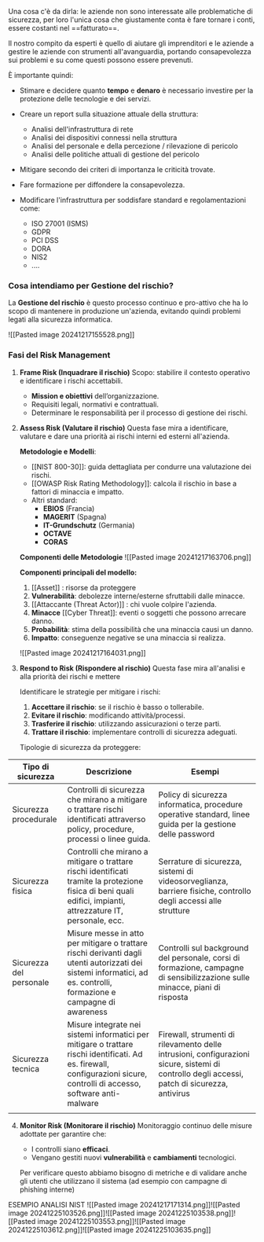 Una cosa c'è da dirla: le aziende non sono interessate alle problematiche di sicurezza, per loro l'unica cosa che giustamente conta è fare tornare i conti, essere costanti nel ==fatturato==.

Il nostro compito da esperti è quello di aiutare gli imprenditori e le aziende a gestire le aziende con strumenti all'avanguardia, portando consapevolezza sui problemi e su come questi possono essere prevenuti.

È importante quindi:

- Stimare e decidere quanto **tempo** e **denaro** è necessario investire per la protezione delle tecnologie e dei servizi.
  
- Creare un report sulla situazione attuale della struttura:
	- Analisi dell'infrastruttura di rete
	- Analisi dei dispositivi connessi nella struttura
	- Analisi del personale e della percezione / rilevazione di pericolo
	- Analisi delle politiche attuali di gestione del pericolo

- Mitigare secondo dei criteri di importanza le criticità trovate.
  
- Fare formazione per diffondere la consapevolezza.
  
- Modificare l'infrastruttura per soddisfare standard e regolamentazioni come:
	- ISO 27001 (ISMS)
	- GDPR
	- PCI DSS
	- DORA
	- NIS2
	- ....

### Cosa intendiamo per Gestione del rischio?
La **Gestione del rischio** è questo processo continuo e pro-attivo che ha lo scopo di mantenere in produzione un'azienda, evitando quindi problemi legati alla sicurezza informatica.

![[Pasted image 20241217155528.png]]

### Fasi del Risk Management

1. **Frame Risk (Inquadrare il rischio)**
	Scopo: stabilire il contesto operativo e identificare i rischi accettabili.
	
	- **Mission e obiettivi** dell’organizzazione.
	- Requisiti legali, normativi e contrattuali.
	- Determinare le responsabilità per il processo di gestione dei rischi.

2. **Assess Risk (Valutare il rischio)**
	Questa fase mira a identificare, valutare e dare una priorità ai rischi interni ed esterni all'azienda.

	**Metodologie e Modelli**: 
	- [[NIST 800-30]]: guida dettagliata per condurre una valutazione dei rischi.
	- [[OWASP Risk Rating Methodology]]: calcola il rischio in base a fattori di minaccia e impatto.
	- Altri standard:
		- **EBIOS** (Francia)
		- **MAGERIT** (Spagna)
		- **IT-Grundschutz** (Germania)
		- **OCTAVE**
		- **CORAS**
	
	**Componenti delle Metodologie**
	![[Pasted image 20241217163706.png]]
	
	**Componenti principali del modello:**
	1. [[Asset]] : risorse da proteggere
	2. **Vulnerabilità**: debolezze interne/esterne sfruttabili dalle minacce.
	3. [[Attaccante (Threat Actor)]] : chi vuole colpire l'azienda.
	4. **Minacce** [[Cyber Threat]]: eventi o soggetti che possono arrecare danno.
	5. **Probabilità**: stima della possibilità che una minaccia causi un danno.
	6. **Impatto**: conseguenze negative se una minaccia si realizza.
	
	![[Pasted image 20241217164031.png]]
	
	

3. **Respond to Risk (Rispondere al rischio)**
	Questa fase mira all'analisi e alla priorità dei rischi e mettere 
	
	Identificare le strategie per mitigare i rischi:
	1. **Accettare il rischio**: se il rischio è basso o tollerabile.
	2. **Evitare il rischio**: modificando attività/processi.
	3. **Trasferire il rischio**: utilizzando assicurazioni o terze parti.
	4. **Trattare il rischio**: implementare controlli di sicurezza adeguati.
	
	Tipologie di sicurezza da proteggere:

| Tipo di sicurezza       | Descrizione                                                                                                                                                               | Esempi                                                                                                                                        |
| ----------------------- | ------------------------------------------------------------------------------------------------------------------------------------------------------------------------- | --------------------------------------------------------------------------------------------------------------------------------------------- |
| Sicurezza procedurale   | Controlli di sicurezza che mirano a mitigare o trattare rischi identificati attraverso policy, procedure, processi o linee guida.                                         | Policy di sicurezza informatica, procedure operative standard, linee guida per la gestione delle password                                     |
| Sicurezza fisica        | Controlli che mirano a mitigare o trattare rischi identificati tramite la protezione fisica di beni quali edifici, impianti, attrezzature IT, personale, ecc.             | Serrature di sicurezza, sistemi di videosorveglianza, barriere fisiche, controllo degli accessi alle strutture                                |
| Sicurezza del personale | Misure messe in atto per mitigare o trattare rischi derivanti dagli utenti autorizzati dei sistemi informatici, ad es. controlli, formazione e campagne di awareness      | Controlli sul background del personale, corsi di formazione, campagne di sensibilizzazione sulle minacce, piani di risposta                   |
| Sicurezza tecnica       | Misure integrate nei sistemi informatici per mitigare o trattare rischi identificati. Ad es. firewall, configurazioni sicure, controlli di accesso, software anti-malware | Firewall, strumenti di rilevamento delle intrusioni, configurazioni sicure, sistemi di controllo degli accessi, patch di sicurezza, antivirus |
|                         |                                                                                                                                                                           |                                                                                                                                               |

4. **Monitor Risk (Monitorare il rischio)**
	Monitoraggio continuo delle misure adottate per garantire che:
	- I controlli siano **efficaci**.
	- Vengano gestiti nuovi **vulnerabilità** e **cambiamenti** tecnologici.
	  
	Per verificare questo abbiamo bisogno di metriche e di validare anche gli utenti che utilizzano il sistema (ad esempio con campagne di phishing interne)


ESEMPIO ANALISI NIST
![[Pasted image 20241217171314.png]]![[Pasted image 20241225103526.png]]![[Pasted image 20241225103538.png]]![[Pasted image 20241225103553.png]]![[Pasted image 20241225103612.png]]![[Pasted image 20241225103635.png]]